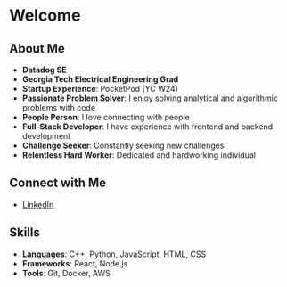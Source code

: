 # Welcome

## About Me
- **Datadog SE**
- **Georgia Tech Electrical Engineering Grad**
- **Startup Experience**: PocketPod (YC W24)
- **Passionate Problem Solver**: I enjoy solving analytical and algorithmic problems with code
- **People Person**: I love connecting with people
- **Full-Stack Developer**: I have experience with frontend and backend development
- **Challenge Seeker**: Constantly seeking new challenges
- **Relentless Hard Worker**: Dedicated and hardworking individual

## Connect with Me
- [LinkedIn](https://www.linkedin.com/in/abbymccollam3)

## Skills
- **Languages**: C++, Python, JavaScript, HTML, CSS
- **Frameworks**: React, Node.js
- **Tools**: Git, Docker, AWS
